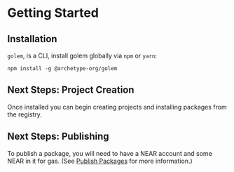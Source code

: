 # Getting Started

## Installation

`golem`, is a CLI, install golem globally via `npm` or `yarn`:

```
npm install -g @archetype-org/golem
```

## Next Steps: Project Creation

Once installed you can begin creating projects and installing packages from the registry.

## Next Steps: Publishing

To publish a package, you will need to have a NEAR account and some NEAR in it for gas. (See [Publish Packages](publish-packages.md) for more information.)
